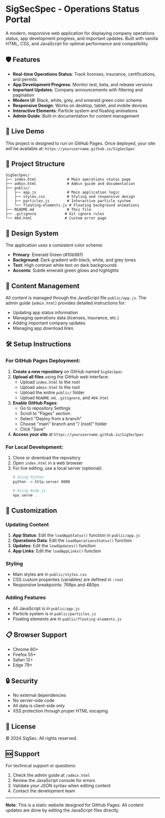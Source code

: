 # SigSecSpec - Operations Status Portal

A modern, responsive web application for displaying company operations status, app development progress, and important updates. Built with vanilla HTML, CSS, and JavaScript for optimal performance and compatibility.

## 🛡️ Features

- **Real-time Operations Status**: Track licenses, insurance, certifications, and permits
- **App Development Progress**: Monitor test, beta, and release versions
- **Important Updates**: Company announcements with filtering and pagination
- **Modern UI**: Black, white, grey, and emerald green color scheme
- **Responsive Design**: Works on desktop, tablet, and mobile devices
- **Interactive Elements**: Particle system and floating animations
- **Admin Guide**: Built-in documentation for content management

## 🚀 Live Demo

This project is designed to run on GitHub Pages. Once deployed, your site will be available at:
`https://yourusername.github.io/SigSecSpec`

## 📁 Project Structure

```
SigSecSpec/
├── index.html              # Main operations status page
├── admin.html              # Admin guide and documentation
├── public/
│   ├── app.js              # Main application logic
│   ├── styles.css          # Styling and responsive design
│   ├── particles.js        # Interactive particle system
│   └── floating-elements.js # Floating background animations
├── README.md               # This file
├── .gitignore             # Git ignore rules
└── 404.html               # Custom error page
```

## 🎨 Design System

The application uses a consistent color scheme:
- **Primary**: Emerald Green (#10b981)
- **Background**: Dark gradient with black, white, and grey tones
- **Text**: High contrast white text on dark backgrounds
- **Accents**: Subtle emerald green glows and highlights

## 📱 Content Management

All content is managed through the JavaScript file `public/app.js`. The admin guide (`admin.html`) provides detailed instructions for:

- Updating app status information
- Managing operations data (licenses, insurance, etc.)
- Adding important company updates
- Managing app download links

## 🛠️ Setup Instructions

### For GitHub Pages Deployment:

1. **Create a new repository** on GitHub named `SigSecSpec`
2. **Upload all files** using the GitHub web interface:
   - Upload `index.html` to the root
   - Upload `admin.html` to the root
   - Upload the entire `public/` folder
   - Upload `README.md`, `.gitignore`, and `404.html`
3. **Enable GitHub Pages**:
   - Go to repository Settings
   - Scroll to "Pages" section
   - Select "Deploy from a branch"
   - Choose "main" branch and "/ (root)" folder
   - Click "Save"
4. **Access your site** at `https://yourusername.github.io/SigSecSpec`

### For Local Development:

1. Clone or download the repository
2. Open `index.html` in a web browser
3. For live editing, use a local server (optional):
   ```bash
   # Using Python
   python -m http.server 8000
   
   # Using Node.js
   npx serve .
   ```

## 🔧 Customization

### Updating Content

1. **App Status**: Edit the `loadAppStatus()` function in `public/app.js`
2. **Operations Data**: Edit the `loadOperationsStatus()` function
3. **Updates**: Edit the `loadUpdates()` function
4. **App Links**: Edit the `loadAppLinks()` function

### Styling

- Main styles are in `public/styles.css`
- CSS custom properties (variables) are defined in `:root`
- Responsive breakpoints: 768px and 480px

### Adding Features

- All JavaScript is in `public/app.js`
- Particle system is in `public/particles.js`
- Floating elements are in `public/floating-elements.js`

## 📋 Browser Support

- Chrome 60+
- Firefox 55+
- Safari 12+
- Edge 79+

## 🔒 Security

- No external dependencies
- No server-side code
- All data is client-side only
- XSS protection through proper HTML escaping

## 📄 License

© 2024 SigSec. All rights reserved.

## 🆘 Support

For technical support or questions:
1. Check the admin guide at `/admin.html`
2. Review the JavaScript console for errors
3. Validate your JSON syntax when editing content
4. Contact the development team

---

**Note**: This is a static website designed for GitHub Pages. All content updates are done by editing the JavaScript files directly.
